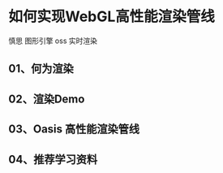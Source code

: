 # 如何实现WebGL高性能渲染管线
慎思 图形引擎 oss 实时渲染

## 01、何为渲染



## 02、渲染Demo



## 03、Oasis 高性能渲染管线


## 04、推荐学习资料